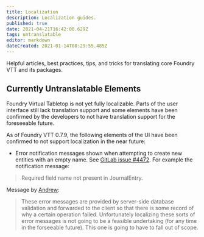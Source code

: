 ```yaml
---
title: Localization
description: Localization guides.
published: true
date: 2021-04-21T16:42:00.629Z
tags: untranslatable
editor: markdown
dateCreated: 2021-01-14T08:29:55.485Z
---
```


Helpful articles, best practices, tips, and tricks for translating core Foundry VTT and its packages.

## Currently Untranslatable Elements
Foundry Virtual Tabletop is not yet fully localizable. Parts of the user interface still lack translation support and some elements have been confirmed by the developers to not have translation support for the foreseeable future.

As of Foundry VTT 0.7.9, the following elements of the UI have been confirmed to not support localization in the near future:
- Error notification messages shown when attempting to create new entities with an empty name. See [GitLab issue #4472](https://gitlab.com/foundrynet/foundryvtt/-/issues/4472). For example the notification message:
> Required field name not present in JournalEntry.

Message by [Andrew](https://gitlab.com/aaclayton):

> These error messages are provided by server-side database validation and forwarded to the client so that there is some record of why a certain operation failed. Unfortunately localizing these sorts of error messages is not going to be a feasible undertaking (for any time in the forseeable future). This one is going to have to fall out of scope.